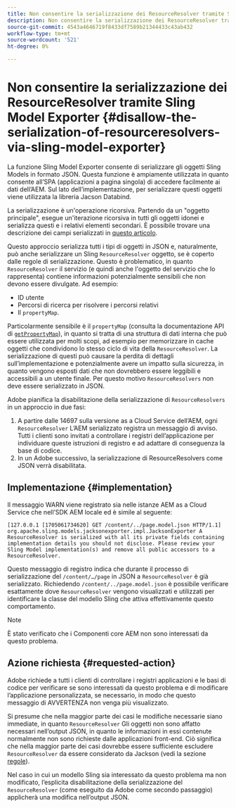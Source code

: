 ```yaml
---
title: Non consentire la serializzazione dei ResourceResolver tramite Sling Model Exporter
description: Non consentire la serializzazione dei ResourceResolver tramite Sling Model Exporter
source-git-commit: 4543a4646719f8433df7589b21344433c43ab432
workflow-type: tm+mt
source-wordcount: '521'
ht-degree: 0%

---
```



# Non consentire la serializzazione dei ResourceResolver tramite Sling Model Exporter {#disallow-the-serialization-of-resourceresolvers-via-sling-model-exporter}

La funzione Sling Model Exporter consente di serializzare gli oggetti Sling Models in formato JSON. Questa funzione è ampiamente utilizzata in quanto consente all’SPA (applicazioni a pagina singola) di accedere facilmente ai dati dell’AEM. Sul lato dell’implementazione, per serializzare questi oggetti viene utilizzata la libreria Jacson Databind.

La serializzazione è un&#39;operazione ricorsiva. Partendo da un &quot;oggetto principale&quot;, esegue un&#39;iterazione ricorsiva in tutti gli oggetti idonei e serializza questi e i relativi elementi secondari. È possibile trovare una descrizione dei campi serializzati in [questo articolo](https://www.baeldung.com/jackson-field-serializable-deserializable-or-not).

Questo approccio serializza tutti i tipi di oggetti in JSON e, naturalmente, può anche serializzare un Sling `ResourceResolver` oggetto, se è coperto dalle regole di serializzazione. Questo è problematico, in quanto `ResourceResolver` il servizio (e quindi anche l&#39;oggetto del servizio che lo rappresenta) contiene informazioni potenzialmente sensibili che non devono essere divulgate. Ad esempio:

* ID utente
* Percorsi di ricerca per risolvere i percorsi relativi
* Il `propertyMap`.

Particolarmente sensibile è il `propertyMap` (consulta la documentazione API di [`getPropertyMap`](https://sling.apache.org/apidocs/sling12/org/apache/sling/api/resource/ResourceResolver.html#getPropertyMap--)), in quanto si tratta di una struttura di dati interna che può essere utilizzata per molti scopi, ad esempio per memorizzare in cache oggetti che condividono lo stesso ciclo di vita della `ResourceResolver`. La serializzazione di questi può causare la perdita di dettagli sull’implementazione e potenzialmente avere un impatto sulla sicurezza, in quanto vengono esposti dati che non dovrebbero essere leggibili e accessibili a un utente finale. Per questo motivo `ResourceResolvers` non deve essere serializzato in JSON.

Adobe pianifica la disabilitazione della serializzazione di `ResourceResolvers` in un approccio in due fasi:

1. A partire dalle 14697 sulla versione as a Cloud Service dell’AEM, ogni `ResourceResolver` L’AEM serializzato registra un messaggio di avviso. Tutti i clienti sono invitati a controllare i registri dell’applicazione per individuare queste istruzioni di registro e ad adattare di conseguenza la base di codice.
1. In un Adobe successivo, la serializzazione di ResourceResolvers come JSON verrà disabilitata.

## Implementazione {#implementation}

Il messaggio WARN viene registrato sia nelle istanze AEM as a Cloud Service che nell’SDK AEM locale ed è simile al seguente:

```
[127.0.0.1 [1705061734620] GET /content/../page.model.json HTTP/1.1] org.apache.sling.models.jacksonexporter.impl.JacksonExporter A ResourceResolver is serialized with all its private fields containing implementation details you should not disclose. Please review your Sling Model implementation(s) and remove all public accessors to a ResourceResolver.
```

Questo messaggio di registro indica che durante il processo di serializzazione del `/content/…/page` in JSON a `ResourceResolver` è già serializzato. Richiedendo `/content/../page.model.json` è possibile verificare esattamente dove `ResourceResolver` vengono visualizzati e utilizzati per identificare la classe del modello Sling che attiva effettivamente questo comportamento.


>[!NOTE]
>
>È stato verificato che i Componenti core AEM non sono interessati da questo problema.

## Azione richiesta {#requested-action}

Adobe richiede a tutti i clienti di controllare i registri applicazioni e le basi di codice per verificare se sono interessati da questo problema e di modificare l’applicazione personalizzata, se necessario, in modo che questo messaggio di AVVERTENZA non venga più visualizzato.

Si presume che nella maggior parte dei casi le modifiche necessarie siano immediate, in quanto `ResourceResolver` Gli oggetti non sono affatto necessari nell’output JSON, in quanto le informazioni in essi contenute normalmente non sono richieste dalle applicazioni front-end. Ciò significa che nella maggior parte dei casi dovrebbe essere sufficiente escludere `ResourceResolver` da essere considerato da Jackson (vedi la sezione [regole](https://www.baeldung.com/jackson-field-serializable-deserializable-or-not)).

Nel caso in cui un modello Sling sia interessato da questo problema ma non modificato, l’esplicita disabilitazione della serializzazione del `ResourceResolver` (come eseguito da Adobe come secondo passaggio) applicherà una modifica nell’output JSON.



